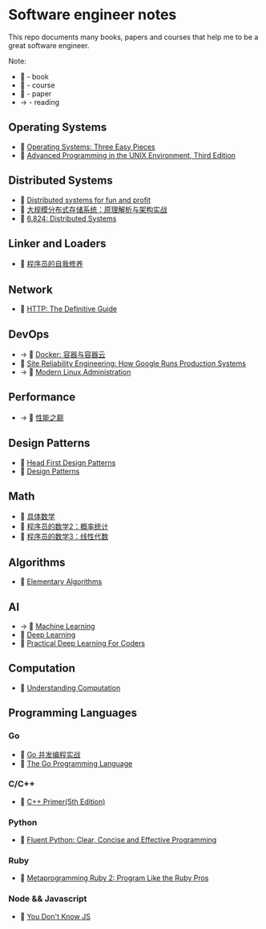 # Software engineer notes

This repo documents many books, papers and courses that help me to be a great software engineer.

Note:

* :book: - book
* :school: - course
* :pencil: - paper
* -> - reading

## Operating Systems

* :book: [Operating Systems: Three Easy Pieces](http://pages.cs.wisc.edu/~remzi/OSTEP)
* :book: [Advanced Programming in the UNIX Environment, Third Edition](http://www.apuebook.com/apue3e.html)

## Distributed Systems

* :book: [Distributed systems for fun and profit](http://book.mixu.net/distsys/single-page.html)
* :book: [大规模分布式存储系统：原理解析与架构实战](https://book.douban.com/subject/25723658)
* :school: [6.824: Distributed Systems](https://pdos.csail.mit.edu/6.824)

## Linker and Loaders

* :book: [程序员的自我修养](https://book.douban.com/subject/3652388)

## Network

* :book: [HTTP: The Definitive Guide](http://shop.oreilly.com/product/9781565925090.do)

## DevOps

* -> :book: [Docker: 容器与容器云](https://book.douban.com/subject/26894736)
* :book: [Site Reliability Engineering: How Google Runs Production Systems](http://shop.oreilly.com/product/0636920041528.do)
* -> :book: [Modern Linux Administration](http://shop.oreilly.com/product/0636920044079.do)

## Performance

* -> :book: [性能之巅](https://book.douban.com/subject/26586598)

## Design Patterns

* :book: [Head First Design Patterns](http://shop.oreilly.com/product/9780596007126.do)
* :book: [Design Patterns](https://sourcemaking.com/design_patterns)

## Math

* :book: [具体数学](https://book.douban.com/subject/21323941)
* :book: [程序员的数学2：概率统计](https://book.douban.com/subject/26593822)
* :book: [程序员的数学3：线性代数](https://book.douban.com/subject/26740548)

## Algorithms

* :book: [Elementary Algorithms](https://github.com/liuxinyu95/AlgoXY)

## AI

* -> :school: [Machine Learning](https://www.coursera.org/learn/machine-learning)
* :book: [Deep Learning](http://www.deeplearningbook.org)
* :book: [Practical Deep Learning For Coders](http://course.fast.ai)

## Computation

* :book: [Understanding Computation](http://computationbook.com)

## Programming Languages

### Go

* :book: [Go 并发编程实战](https://book.douban.com/subject/26244729)
* :book: [The Go Programming Language](http://www.gopl.io)

### C/C++

* :book: [C++ Primer(5th Edition)](https://www.amazon.com/Primer-5th-Stanley-B-Lippman/dp/0321714113)

### Python

* :book: [Fluent Python: Clear, Concise and Effective Programming](http://shop.oreilly.com/product/0636920032519.do)

### Ruby

* :book: [Metaprogramming Ruby 2: Program Like the Ruby Pros](https://pragprog.com/book/ppmetr2/metaprogramming-ruby-2)

### Node && Javascript

* :book: [You Don't Know JS](https://github.com/getify/You-Dont-Know-JS)


